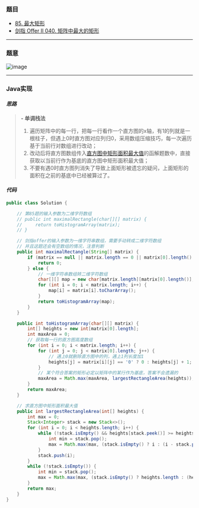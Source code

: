 ### 题目

- [85. 最大矩形](https://leetcode.cn/problems/maximal-rectangle/)
- [剑指 Offer II 040. 矩阵中最大的矩形](https://leetcode.cn/problems/PLYXKQ/)

---

### 题意

![image](https://user-images.githubusercontent.com/75558694/178192124-040f787f-8b5d-4a1a-9658-aca3af0e42ff.png)

---

### Java实现

#### *思路*

> **- 单调栈法**
>   1. 遍历矩阵中的每一行，把每一行看作一个直方图的x轴，有1的列就是一根柱子，但遇上0时直方图对应列归0，采用数组压缩技巧，每一次遍历基于当前行对数组进行改动；
>   2. 改动后将直方图数组传入[直方图中矩形面积最大值]()的函解题数中，直接获取以当前行作为基底的直方图中矩形面积最大值；
>   3. 不要有遇0时直方图列消失了导致上面矩形被遗忘的疑问，上面矩形的面积在之前的基底中已经被算过了。

#### *代码*

```java
public class Solution {

    // 第85题的输入参数为二维字符数组
    // public int maximalRectangle(char[][] matrix) {
    //     return toHistogramArray(matrix);
    // }

    // 剑指offer的输入参数为一维字符串数组，需要手动转成二维字符数组
    // 并且这题还会有空数组的情况，注意判断
    public int maximalRectangle(String[] matrix) {
        if (matrix == null || matrix.length == 0 || matrix[0].length() == 0) {
            return 0;
        } else {
            // 一维字符串数组转二维字符数组
            char[][] map = new char[matrix.length][matrix[0].length()];
            for (int i = 0; i < matrix.length; i++) {
                map[i] = matrix[i].toCharArray();
            }
            return toHistogramArray(map);
        }
    }

    public int toHistogramArray(char[][] matrix) {
        int[] heights = new int[matrix[0].length];
        int maxArea = 0;
        // 获取每一行的直方图高度数组
        for (int i = 0; i < matrix.length; i++) {
            for (int j = 0; j < matrix[0].length; j++) {
                // 遇上0就删除直方图中的列，遇上1列长度加1
                heights[j] = matrix[i][j] == '0' ? 0 : heights[j] + 1;
            }
            // 某个符合答案的矩形必定以矩阵中的某行作为基底，答案不会遗漏的
            maxArea = Math.max(maxArea, largestRectangleArea(heights));
        }
        return maxArea;
    }

    // 求直方图中矩形面积最大值
    public int largestRectangleArea(int[] heights) {
        int max = 0;
        Stack<Integer> stack = new Stack<>();
        for (int i = 0; i < heights.length; i++) {
            while (!stack.isEmpty() && heights[stack.peek()] >= heights[i]) {
                int min = stack.pop();
                max = Math.max(max, (stack.isEmpty() ? i : (i - stack.peek() - 1)) * heights[min]);
            }
            stack.push(i);
        }
        while (!stack.isEmpty()) {
            int min = stack.pop();
            max = Math.max(max, (stack.isEmpty() ? heights.length : (heights.length - stack.peek() - 1)) * heights[min]);
        }
        return max;
    }
}
```

